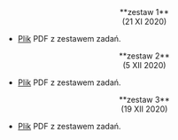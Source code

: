 <center>
**zestaw 1**
</center>

<center>
(21 XI 2020)
</center>

- [Plik](---ThisDir---/1_Urbanevych_2020.pdf) PDF z zestawem zadań.

<center>
**zestaw 2**
</center>

<center>
(5 XII 2020)
</center>

- [Plik](---ThisDir---/2_Urbanevych_2020_new.pdf) PDF z zestawem zadań.

<center>
**zestaw 3**
</center>

<center>
(19 XII 2020)
</center>

- [Plik](---ThisDir---/3_Urbanevych_2020_new.pdf) PDF z zestawem zadań.
